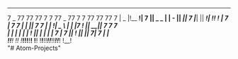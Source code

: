 ________________________________     _____________________   __________________________
7  _  77      77     77        7     7     77  _  77     7   7  77     77     77      7
|  _  |!__  __!|  7  ||  _  _  |     |  -  ||    _||  7  |___|  ||  ___!|  ___!!__  __!
|  7  |  7  7  |  |  ||  7  7  |     |  ___!|  _ \ |  |  |7  !  ||  __|_|  7___  7  7  
|  |  |  |  |  |  !  ||  |  |  |     |  7   |  7  ||  !  ||     ||     7|     7  |  |  
!__!__!  !__!  !_____!!__!__!__!     !__!   !__!__!!_____!!_____!!_____!!_____!  !__!  
"# Atom-Projects"
